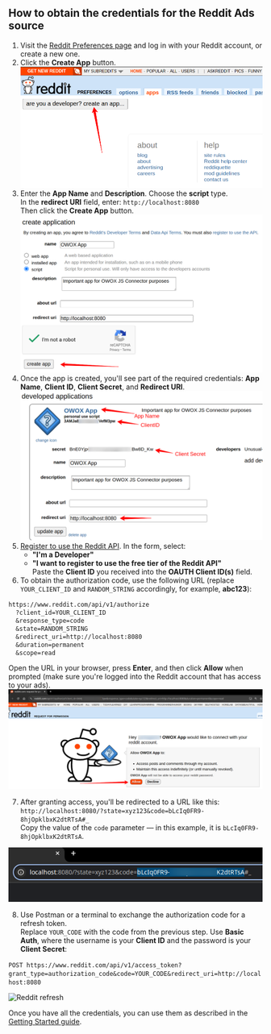 ## How to obtain the credentials for the Reddit Ads source

1. Visit the [Reddit Preferences page](https://www.reddit.com/prefs/apps) and log in with your Reddit account, or create a new one.
2. Click the **Create App** button.
![Reddit creating app](res/reddit_createapp.png)
3. Enter the **App Name** and **Description**. Choose the **script** type.  
   In the **redirect URI** field, enter: `http://localhost:8080`  
   Then click the **Create App** button. 
![Reddit app name](res/reddit_appname.png)
4. Once the app is created, you'll see part of the required credentials: **App Name**, **Client ID**, **Client Secret**, and **Redirect URI**. 
![Reddit app credentials](res/reddit_app_info.png)
5. [Register to use the Reddit API](https://support.reddithelp.com/hc/en-us/requests/new?ticket_form_id=14868593862164). 
In the form, select:  
   - **"I'm a Developer"**  
   - **"I want to register to use the free tier of the Reddit API"**  
Paste the **Client ID** you received into the **OAUTH Client ID(s)** field.
6. To obtain the authorization code, use the following URL (replace `YOUR_CLIENT_ID` and `RANDOM_STRING` accordingly, for example, **abc123**):
```
https://www.reddit.com/api/v1/authorize
  ?client_id=YOUR_CLIENT_ID
  &response_type=code
  &state=RANDOM_STRING
  &redirect_uri=http://localhost:8080
  &duration=permanent
  &scope=read
  ```
Open the URL in your browser, press **Enter**, and then click **Allow** when prompted (make sure you're logged into the Reddit account that has access to your ads).  
![Reddit app request](res/reddit_request.png)

7. After granting access, you'll be redirected to a URL like this:  
`http://localhost:8080/?state=xyz123&code=bLcIq0FR9-8hjOpklbxK2dtRTsA#_`  
Copy the value of the `code` parameter — in this example, it is `bLcIq0FR9-8hjOpklbxK2dtRTsA`.  

![Reddit code](res/reddit_code.png)

8. Use Postman or a terminal to exchange the authorization code for a refresh token.  
Replace `YOUR_CODE` with the code from the previous step. Use **Basic Auth**, where the username is your **Client ID** and the password is your **Client Secret**:

```POST https://www.reddit.com/api/v1/access_token?grant_type=authorization_code&code=YOUR_CODE&redirect_uri=http://localhost:8080```

![Reddit refresh](res/reddit_refresh.png)

Once you have all the credentials, you can use them as described in the [Getting Started guide](GETTING_STARTED.md).



